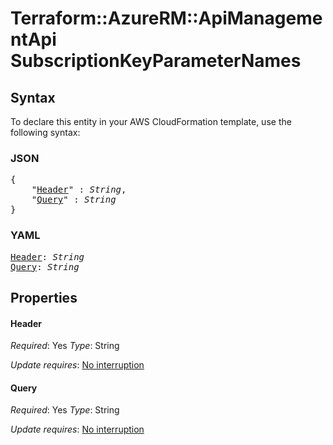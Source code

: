 # Terraform::AzureRM::ApiManagementApi SubscriptionKeyParameterNames

## Syntax

To declare this entity in your AWS CloudFormation template, use the following syntax:

### JSON

<pre>
{
    "<a href="#header" title="Header">Header</a>" : <i>String</i>,
    "<a href="#query" title="Query">Query</a>" : <i>String</i>
}
</pre>

### YAML

<pre>
<a href="#header" title="Header">Header</a>: <i>String</i>
<a href="#query" title="Query">Query</a>: <i>String</i>
</pre>

## Properties

#### Header

_Required_: Yes
_Type_: String

_Update requires_: [No interruption](https://docs.aws.amazon.com/AWSCloudFormation/latest/UserGuide/using-cfn-updating-stacks-update-behaviors.html#update-no-interrupt)

#### Query

_Required_: Yes
_Type_: String

_Update requires_: [No interruption](https://docs.aws.amazon.com/AWSCloudFormation/latest/UserGuide/using-cfn-updating-stacks-update-behaviors.html#update-no-interrupt)

